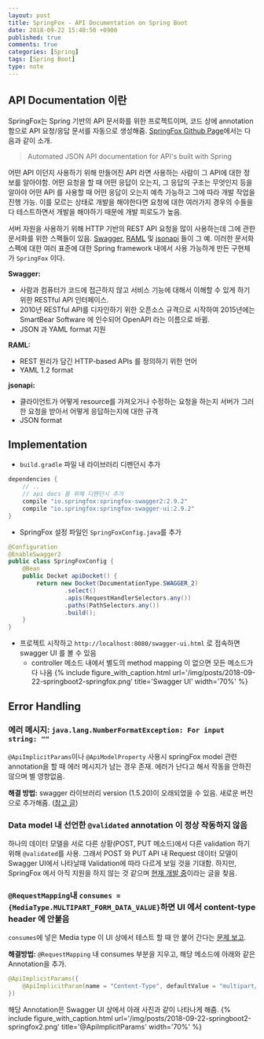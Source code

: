 ```yaml
---
layout: post
title: SpringFox - API Documentation on Spring Boot
date: 2018-09-22 15:40:50 +0900
published: true
comments: true
categories: [Spring]
tags: [Spring Boot]
type: note
---
```


## API Documentation 이란

SpringFox는 Spring 기반의 API 문서화를 위한 프로젝트이며, 코드 상에 annotation 함으로 API 요청/응답 문서를 자동으로 생성해줌.
[SpringFox Github Page](http://springfox.github.io/springfox/)에서는 다음과 같이 소개.
> Automated JSON API documentation for API's built with Spring

어떤 API 이던지 사용하기 위해 만들어진 API 라면 사용하는 사람이 그 API에 대한 정보를 알아야함.
어떤 요청을 할 때 어떤 응답이 오는지, 그 응답의 구조는 무엇인지 등을 알아야 어떤 API 를 사용할 때 어떤 응답이 오는지 예측 가능하고 그에 따라 개발 작업을 진행 가능.
이를 모르는 상태로 개발을 해야한다면 요청에 대한 여러가지 경우의 수들을 다 테스트하면서 개발을 해야하기 때문에 개발 피로도가 높음.

서버 자원을 사용하기 위해 HTTP 기반의 REST API 요청을 많이 사용하는데 그에 관한 문서화를 위한 스펙들이 있음.
[Swagger](http://swagger.io/), [RAML](https://raml.org/) 및 [jsonapi](http://jsonapi.org/) 들이 그 예.
이러한 문서화 스펙에 대한 여러 표준에 대한 Spring framework 내에서 사용 가능하게 만든 구현체가 `SpringFox` 이다.

**Swagger:**
- 사람과 컴퓨터가 코드에 접근하지 않고 서비스 기능에 대해서 이해할 수 있게 하기 위한 RESTful API 인터페이스.
- 2010년 RESTful API를 디자인하기 위한 오픈소스 규격으로 시작하여 2015년에는 SmartBear Software 에 인수되어 OpenAPI 라는 이름으로 바뀜.
- JSON 과 YAML format 지원

**RAML:**
- REST 원리가 담긴 HTTP-based APIs 를 정의하기 위한 언어
- YAML 1.2 format

**jsonapi:**
- 클라이언트가 어떻게 resource를 가져오거나 수정하는 요청을 하는지 서버가 그러한 요청을 받아서 어떻게 응답하는지에 대한 규격
- JSON format

## Implementation
- `build.gradle` 파일 내 라이브러리 디펜던시 추가

```gradle
dependencies {
    // ..
    // api docs 를 위해 디펜던시 추가
    compile "io.springfox:springfox-swagger2:2.9.2"
    compile "io.springfox:springfox-swagger-ui:2.9.2"
}
```

- SpringFox 설정 파일인 `SpringFoxConfig.java`를 추가

```java
@Configuration
@EnableSwagger2
public class SpringFoxConfig {
    @Bean
    public Docket apiDocket() {
        return new Docket(DocumentationType.SWAGGER_2)
                .select()
                .apis(RequestHandlerSelectors.any())
                .paths(PathSelectors.any())
                .build();
    }
}
```

- 프로젝트 시작하고 `http://localhost:8080/swagger-ui.html` 로 접속하면 swagger UI 를 볼 수 있음
    + controller 메소드 내에서 별도의 method mapping 이 없으면 모든 메소드가 다 나옴
{% include figure_with_caption.html
   url='/img/posts/2018-09-22-springboot2-springfox.png'
   title='Swagger UI'
   width='70%' %}


## Error Handling

### 에러 메시지: `java.lang.NumberFormatException: For input string: ""`
`@ApiImplicitParams`이나 `@ApiModelProperty` 사용시 springFox model 관련 annotation을 할 때 에러 메시지가 남는 경우 존재.
에러가 난다고 해서 작동을 안하진 않으며 별 영향없음.

**해결 방법:**
swagger 라이브러리 version (1.5.20)이 오래되었을 수 있음. 새로운 버전으로 추가해줌.
([참고 글](https://github.com/springfox/springfox/issues/2265#issuecomment-413286451))

### Data model 내 선언한 `@validated` annotation 이 정상 작동하지 않음
하나의 데이터 모델을 서로 다른 상황(POST, PUT 메소드)에서 다른 validation 하기 위해 `@validated`를 사용.
그래서 POST 와 PUT API 내 Request 데이터 모델이 Swagger UI에서 나타날때 Validation에 따라 다르게 보일 것을 기대함.
하지만, SpringFox 에서 아직 지원을 하지 않는 것 같으며 [현재 개발 중](https://github.com/springfox/springfox/issues/2307)이라는 글을 찾음.

### `@RequestMapping`내 `consumes = {MediaType.MULTIPART_FORM_DATA_VALUE}`하면 UI 에서 content-type header 에 안붙음
`consumes`에 넣은 Media type 이 UI 상에서 테스트 할 때 안 붙어 간다는 [문제 보고](https://github.com/springfox/springfox/issues/1361).

**해결방법:**
`@RequestMapping` 내 consumes 부분을 지우고, 해당 메소드에 아래와 같은 Annotation을 추가.
```java
@ApiImplicitParams({
    @ApiImplicitParam(name = "Content-Type", defaultValue = "multipart/form-data", paramType = "header"),
})
```
해당 Annotation은 Swagger UI 상에서 아래 사진과 같이 나타나게 해줌.
{% include figure_with_caption.html
   url='/img/posts/2018-09-22-springboot2-springfox2.png'
   title='@ApiImplicitParams'
   width='70%' %}
